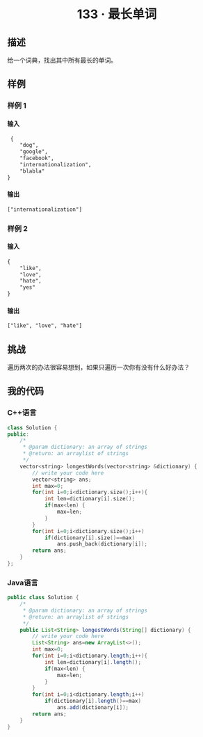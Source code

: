 # <center> 133 · 最长单词

## 描述

给一个词典，找出其中所有最长的单词。

## 样例

### 样例 1

#### 输入

```txt
 {
    "dog",
    "google",
    "facebook",
    "internationalization",
    "blabla"
}
```

#### 输出

```txt
["internationalization"]
```

### 样例 2

#### 输入

```txt
{
    "like",
    "love",
    "hate",
    "yes"		
}
```

#### 输出

```txt
["like", "love", "hate"]
```

## 挑战

遍历两次的办法很容易想到，如果只遍历一次你有没有什么好办法？

## 我的代码

### C++语言

```c++
class Solution {
public:
    /*
     * @param dictionary: an array of strings
     * @return: an arraylist of strings
     */
    vector<string> longestWords(vector<string> &dictionary) {
        // write your code here
        vector<string> ans;
        int max=0;
        for(int i=0;i<dictionary.size();i++){
            int len=dictionary[i].size();
            if(max<len) {
            	max=len;
            }
        }
        for(int i=0;i<dictionary.size();i++)
        	if(dictionary[i].size()==max)
        		ans.push_back(dictionary[i]);
        return ans;
    }
};
```

### Java语言

```java
public class Solution {
    /*
     * @param dictionary: an array of strings
     * @return: an arraylist of strings
     */
    public List<String> longestWords(String[] dictionary) {
        // write your code here
        List<String> ans=new ArrayList<>();
        int max=0;
        for(int i=0;i<dictionary.length;i++){
            int len=dictionary[i].length();
            if(max<len) {
            	max=len;
            }
        }
        for(int i=0;i<dictionary.length;i++)
        	if(dictionary[i].length()==max)
        		ans.add(dictionary[i]);
        return ans;
    }
}
```